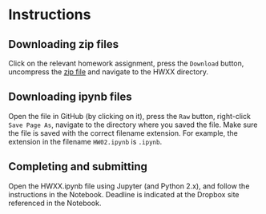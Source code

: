# Instructions

## Downloading zip files

Click on the relevant homework assignment, 
press the `Download` button, 
uncompress the [zip file](https://en.wikipedia.org/wiki/Zip_(file_format)) 
and navigate to the HWXX directory. 

## Downloading ipynb files 

Open the file in GitHub (by clicking on it), 
press the `Raw` button, 
right-click `Save Page As`, 
navigate to the directory where you saved the file.
Make sure the file is saved with the correct filename extension.
For example, the extension in the filename 
`HW02.ipynb` is `.ipynb`.

## Completing and submitting

Open the HWXX.ipynb file using Jupyter (and Python 2.x), 
and follow the instructions in the Notebook. 
Deadline is indicated at the Dropbox site referenced in the Notebook. 
